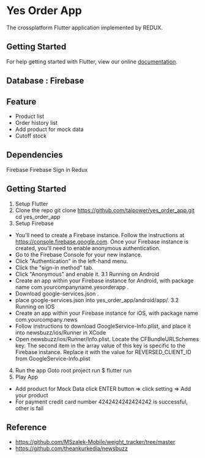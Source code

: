 # Yes Order App

The crossplatform Flutter application implemented by REDUX.

## Getting Started

For help getting started with Flutter, view our online
[documentation](https://flutter.io/).

## Database : Firebase

## Feature
- Product list
- Order history list
- Add product for mock data
- Cutoff stock

## Dependencies
Firebase
Firebase Sign in
Redux

## Getting Started
1. Setup Flutter
2. Clone the repo
git clone https://github.com/taipower/yes_order_app.git
cd yes_order_app
3. Setup Firebase
- You'll need to create a Firebase instance. Follow the instructions at https://console.firebase.google.com.
Once your Firebase instance is created, you'll need to enable anonymous authentication.
- Go to the Firebase Console for your new instance.
- Click "Authentication" in the left-hand menu.
- Click the "sign-in method" tab.
- Click "Anonymous" and enable it.
3.1 Running on Android
- Create an app within your Firebase instance for Android, with package name com.yourcompanyname.yesorderapp .
- Download google-services.json . 
- place google-services.json into yes_order_app/android/app/.
3.2 Running on IOS
- Create an app within your Firebase instance for iOS, with package name com.yourcompany.news
- Follow instructions to download GoogleService-Info.plist, and place it into newsbuzz/ios/Runner in XCode
- Open newsbuzz/ios/Runner/Info.plist. Locate the CFBundleURLSchemes key. The second item in the array value of this key is specific to the Firebase instance. Replace it with the value for REVERSED_CLIENT_ID from GoogleService-Info.plist
4. Run the app
Goto root project run
$ flutter run
5. Play App
- Add product for Mock Data click ENTER button => click setting => Add your product
- For payment credit card number 4242424242424242 is successful, other is fail

## Reference
- https://github.com/MSzalek-Mobile/weight_tracker/tree/master
- https://github.com/theankurkedia/newsbuzz


